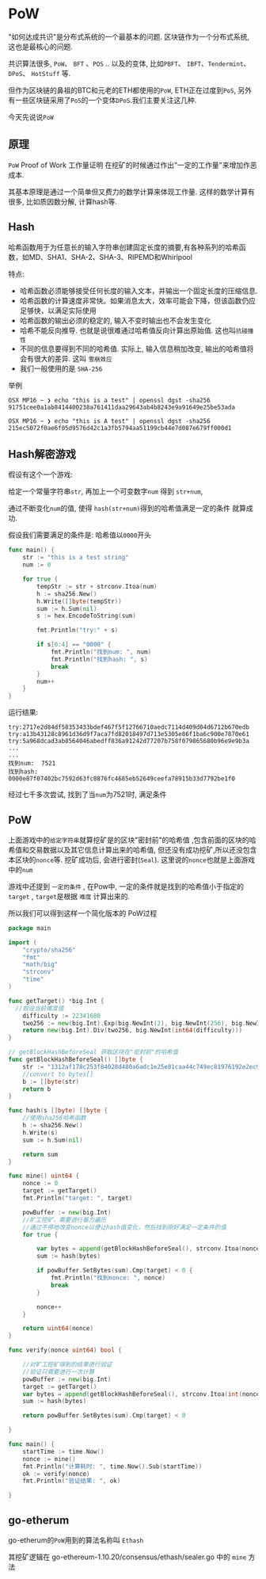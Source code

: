 # PoW




"如何达成共识"是分布式系统的一个最基本的问题. 区块链作为一个分布式系统, 这也是最核心的问题.

共识算法很多, `PoW`、 `BFT` 、`POS` .. 以及的变体, 比如`PBFT`、 `IBFT`、`Tendermint`、`DPoS`、 `HotStuff` 等.

但作为区块链的鼻祖的BTC和元老的ETH都使用的`PoW`, ETH正在过度到`PoS`, 另外有一些区块链采用了`PoS`的一个变体`DPoS`.我们主要关注这几种.

今天先说说`PoW`

<!--more-->

## 原理

`PoW`  Proof of Work 工作量证明  在挖矿的时候通过作出"一定的工作量"来增加作恶成本.

其基本原理是通过一个简单但又费力的数学计算来体现工作量. 这样的数学计算有很多, 比如质因数分解, 计算hash等.



##  Hash

哈希函数用于为任意长的输入字符串创建固定长度的摘要,有各种系列的哈希函数，如MD、SHA1、SHA-2、SHA-3、RIPEMD和Whirlpool

特点:

+ 哈希函数必须能够接受任何长度的输入文本，并输出一个固定长度的压缩信息.
+ 哈希函数的计算速度非常快。如果消息太大，效率可能会下降，但该函数仍应足够快，以满足实际使用
+ 哈希函数的输出必须的稳定的, 输入不变时输出也不会发生变化
+ 哈希不能反向推导.  也就是说很难通过哈希值反向计算出原始值. 这也叫`抗碰撞性`
+ 不同的信息要得到不同的哈希值. 实际上, 输入信息稍加改变, 输出的哈希值将会有很大的差异. 这叫 `雪崩效应`
+ 我们一般使用的是 `SHA-256`

举例
```shell
OSX MP16 ~ ❯ echo "this is a test" | openssl dgst -sha256
91751cee0a1ab8414400238a761411daa29643ab4b8243e9a91649e25be53ada

OSX MP16 ~ ❯ echo "this is A test" | openssl dgst -sha256
215ec5072f0ae6f05d9576d42c1a3fb5794aa51199cb44e7d087e679ff000d1
```



##  Hash解密游戏

假设有这个一个游戏:

给定一个常量字符串`str`,  再加上一个可变数字`num` 得到 `str+num`, 

通过不断变化`num`的值, 使得 `hash(str+num)`得到的哈希值满足一定的条件 就算成功.

假设我们需要满足的条件是: 哈希值以`0000`开头



```go
func main() {
	str := "this is a test string"
	num := 0

	for true {
		tempStr := str + strconv.Itoa(num)
		h := sha256.New()
		h.Write([]byte(tempStr))
		sum := h.Sum(nil)
		s := hex.EncodeToString(sum)

		fmt.Println("try:" + s)

		if s[0:4] == "0000" {
			fmt.Println("找到num: ", num)
			fmt.Println("找到hash: ", s)
			break
		}
		num++
	}
}
```

运行结果:

```shell
try:2717e2d84df58353433bdef467f5f12766710aedc7114d409d04d6712b670edb
try:a13b43128c8961d36d9f7aca7fd82018497d713e5305e86f1ba6c900e7870e61
try:5a968dcad3ab8564046abedff836a91242d77207b758f079865680b96e9e9b3a
...
...
找到num:  7521
找到hash:  0000e87f07402bc7592d63fc8876fc4685eb52649ceefa78915b33d7792be1f0
```

经过七千多次尝试, 找到了当`num`为7521时, 满足条件



## PoW

上面游戏中的`给定字符串`就算挖矿是的区块"密封前"的哈希值 ,包含前面的区块的哈希值和交易数据以及其它信息计算出来的哈希值, 但还没有成功挖矿,所以还没包含本区块的`nonce`等. 挖矿成功后, 会进行密封(`Seal`). 这里说的`nonce`也就是上面游戏中的`num`

游戏中还提到 `一定的条件` ,  在Pow中, 一定的条件就是找到的哈希值小于指定的 `target` ,  `target`是根据 `难度` 计算出来的.



所以我们可以得到这样一个简化版本的 PoW过程

```go
package main

import (
	"crypto/sha256"
	"fmt"
	"math/big"
	"strconv"
	"time"
)

func getTarget() *big.Int {
  //假设当前难度值
	difficulty := 22341680
	two256 := new(big.Int).Exp(big.NewInt(2), big.NewInt(256), big.NewInt(0))
	return new(big.Int).Div(two256, big.NewInt(int64(difficulty)))
}

// getBlockHashBeforeSeal 获取区块在"密封前"的哈希值
func getBlockHashBeforeSeal() []byte {
	str := "1312af178c253f84028d480a6adc1e25e81caa44c749ec81976192e2ec934c64"
	//convert to bytes[]
	b := []byte(str)
	return b
}

func hash(s []byte) []byte {
	//使用sha256哈希函数
	h := sha256.New()
	h.Write(s)
	sum := h.Sum(nil)

	return sum
}

func mine() uint64 {
	nonce := 0
	target := getTarget()
	fmt.Println("target: ", target)

	powBuffer := new(big.Int)
	//旷工挖矿，需要进行暴力遍历
	//通过不停地改变nonce以便让hash值变化，然后找到刚好满足一定条件的值
	for true {

		var bytes = append(getBlockHashBeforeSeal(), strconv.Itoa(nonce)...)
		sum := hash(bytes)

		if powBuffer.SetBytes(sum).Cmp(target) < 0 {
			fmt.Println("找到nonce: ", nonce)
			break
		}

		nonce++
	}

	return uint64(nonce)
}

func verify(nonce uint64) bool {

	//对旷工挖矿得到的结果进行验证
	//验证只需要进行一次计算
	powBuffer := new(big.Int)
	target := getTarget()
	var bytes = append(getBlockHashBeforeSeal(), strconv.Itoa(int(nonce))...)
	sum := hash(bytes)

	return powBuffer.SetBytes(sum).Cmp(target) < 0

}

func main() {
	startTime := time.Now()
	nonce := mine()
	fmt.Println("计算耗时: ", time.Now().Sub(startTime))
	ok := verify(nonce)
	fmt.Println("验证结果: ", ok)

}

```



## go-etherum

go-etherum的`PoW`用到的算法名称叫 `Ethash`

其挖矿逻辑在  go-ethereum-1.10.20/consensus/ethash/sealer.go 中的 `mine` 方法



